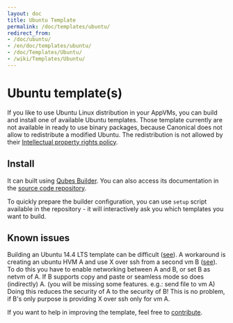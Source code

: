 ```yaml
---
layout: doc
title: Ubuntu Template
permalink: /doc/templates/ubuntu/
redirect_from:
- /doc/ubuntu/
- /en/doc/templates/ubuntu/
- /doc/Templates/Ubuntu/
- /wiki/Templates/Ubuntu/
---
```


Ubuntu template(s)
==================

If you like to use Ubuntu Linux distribution in your AppVMs, you can build and
install one of available Ubuntu templates. Those template currently are not
available in ready to use binary packages, because Canonical does not allow
to redistribute a modified Ubuntu. The redistribution is not allowed by their
[Intellectual property rights policy](http://www.ubuntu.com/legal/terms-and-policies/intellectual-property-policy).


Install
-------

It can built using [Qubes Builder](/doc/qubes-builder/). You can also access its
documentation in the [source code
repository](https://github.com/QubesOS/qubes-builder/blob/master/README.md).

To quickly prepare the builder configuration, you can use `setup` script
available in the repository - it will interactively ask you which templates you
want to build.

Known issues
------------

Building an Ubuntu 14.4 LTS template can be difficult ([see](https://groups.google.com/forum/#!topic/qubes-users/w0uZNr8nno8)).
A workaround is creating an ubuntu HVM A and use X over ssh from a second vm B ([see](https://groups.google.com/forum/#!topic/qubes-users/-wkG7E55PUI)).  
To do this you have to enable networking between A and B, or set B as netvm of A. 
If B supports copy and paste or seamless mode so does (indirectly) A. (you will be missing some features. e.g.: send file to vm A)  
Doing this reduces the security of A to the security of B!
This is no problem, if B's only purpose is providing X over ssh only for vm A.

If you want to help in improving the template, feel free to
[contribute](/wiki/ContributingHowto).
